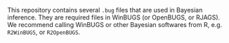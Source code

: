 This repository contains several `.bug` files that are used in Bayesian inference. They are required files in WinBUGS (or OpenBUGS, or RJAGS). We recommend calling WinBUGS or other Bayesian softwares from R, e.g. `R2WinBUGS`, or `R2OpenBUGS`.
